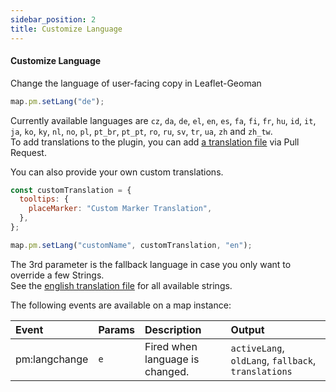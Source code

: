 ```yaml
---
sidebar_position: 2
title: Customize Language
---
```

#### Customize Language

Change the language of user-facing copy in Leaflet-Geoman

```js
map.pm.setLang("de");
```

Currently available languages are `cz`, `da`, `de`, `el`, `en`, `es`, `fa`, `fi`, `fr`, `hu`, `id`, `it`, `ja`, `ko`, `ky`, `nl`, `no`, `pl`, `pt_br`, `pt_pt`, `ro`, `ru`, `sv`, `tr`, `ua`, `zh` and `zh_tw`.  
To add translations to the plugin, you can add [a translation file](https://github.com/geoman-io/leaflet-geoman/tree/master/src/assets/translations) via Pull Request.

You can also provide your own custom translations.

```js
const customTranslation = {
  tooltips: {
    placeMarker: "Custom Marker Translation",
  },
};

map.pm.setLang("customName", customTranslation, "en");
```

The 3rd parameter is the fallback language in case you only want to override a few Strings.  
See the [english translation file](https://github.com/geoman-io/leaflet-geoman/blob/master/src/assets/translations/en.json) for all available strings.

The following events are available on a map instance:

| Event         | Params | Description                     | Output                                              |
| :------------ | :----- | :------------------------------ | :-------------------------------------------------- |
| pm:langchange | `e`    | Fired when language is changed. | `activeLang`, `oldLang`, `fallback`, `translations` |
